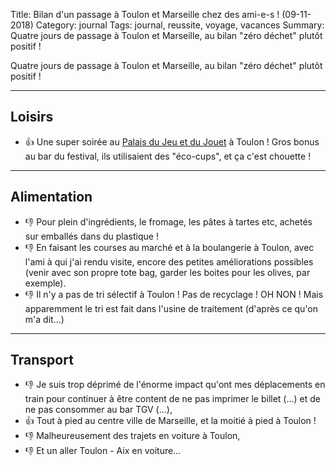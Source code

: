 Title: Bilan d'un passage à Toulon et Marseille chez des ami-e-s ! (09-11-2018)
Category: journal
Tags: journal, reussite, voyage, vacances
Summary: Quatre jours de passage à Toulon et Marseille, au bilan "zéro déchet" plutôt positif !

Quatre jours de passage à Toulon et Marseille, au bilan "zéro déchet" plutôt positif !

---

## Loisirs

- :+1: Une super soirée au [Palais du Jeu et du Jouet](http://www.palaisdujeuetdujouet-toulon.com/) à Toulon ! Gros bonus au bar du festival, ils utilisaient des "éco-cups", et ça c'est chouette !

---

## Alimentation

- :-1: Pour plein d'ingrédients, le fromage, les pâtes à tartes etc, achetés sur emballés dans du plastique !
- :-1: En faisant les courses au marché et à la boulangerie à Toulon, avec l'ami à qui j'ai rendu visite, encore des petites améliorations possibles (venir avec son propre tote bag, garder les boites pour les olives, par exemple).
- :-1: Il n'y a pas de tri sélectif à Toulon ! Pas de recyclage ! OH NON ! Mais apparemment le tri est fait dans l'usine de traitement (d'après ce qu'on m'a dit…)

---

## Transport

- :-1: Je suis trop déprimé de l'énorme impact qu'ont mes déplacements en train pour continuer à être content de ne pas imprimer le billet (…) et de ne pas consommer au bar TGV (…),
- :+1: Tout à pied au centre ville de Marseille, et la moitié à pied à Toulon !
- :-1: Malheureusement des trajets en voiture à Toulon,
- :-1: Et un aller Toulon - Aix en voiture…

